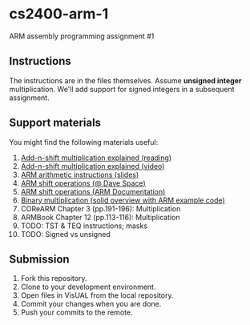 # cs2400-arm-1
ARM assembly programming assignment #1

## Instructions
The instructions are in the files themselves. Assume **unsigned integer** multiplication. We'll add support for signed integers in a subsequent assignment.

## Support materials
You might find the following materials useful:
1. [Add-n-shift multiplication explained (reading)](http://users.utcluj.ro/~baruch/book_ssce/SSCE-Shift-Mult.pdf)
2. [Add-n-shift multiplication explained (video)](https://www.youtube.com/watch?v=U62iP8RkZIk)
3. [ARM arithmetic instructions (slides)](https://cseweb.ucsd.edu/classes/su14/cse30-b/lectures/PI_CSE30_lecture_4.pdf)
4. [ARM shift operations (@ Dave Space)](http://www.davespace.co.uk/arm/introduction-to-arm/barrel-shifter.html)
5. [ARM shift operations (ARM Documentation)](http://infocenter.arm.com/help/index.jsp?topic=/com.arm.doc.dui0489h/CIHDDCIF.html)
6. [Binary multiplication (solid overview with ARM example code)](https://www.sciencedirect.com/topics/engineering/binary-multiplication)
7. COReARM Chapter 3 (pp.191-196): Multiplication
8. ARMBook Chapter 12 (pp.113-116): Multiplication
9. TODO: TST & TEQ instructions; masks
10. TODO: Signed vs unsigned

## Submission
1. Fork this repository.
2. Clone to your development environment.
3. Open files in VisUAL from the local repository.
4. Commit your changes when you are done.
5. Push your commits to the remote.

